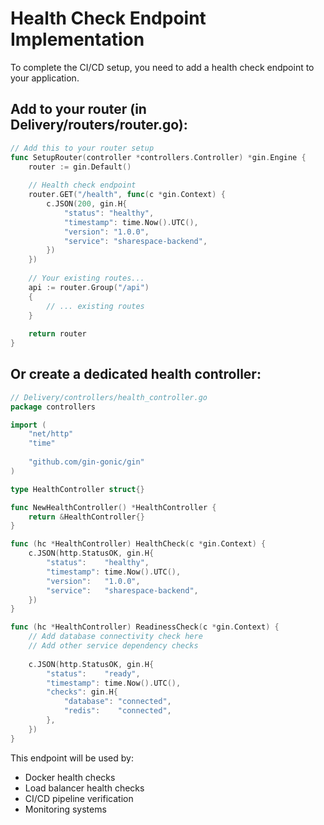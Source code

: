 # Health Check Endpoint Implementation

To complete the CI/CD setup, you need to add a health check endpoint to your application.

## Add to your router (in Delivery/routers/router.go):

```go
// Add this to your router setup
func SetupRouter(controller *controllers.Controller) *gin.Engine {
    router := gin.Default()
    
    // Health check endpoint
    router.GET("/health", func(c *gin.Context) {
        c.JSON(200, gin.H{
            "status": "healthy",
            "timestamp": time.Now().UTC(),
            "version": "1.0.0",
            "service": "sharespace-backend",
        })
    })
    
    // Your existing routes...
    api := router.Group("/api")
    {
        // ... existing routes
    }
    
    return router
}
```

## Or create a dedicated health controller:

```go
// Delivery/controllers/health_controller.go
package controllers

import (
    "net/http"
    "time"
    
    "github.com/gin-gonic/gin"
)

type HealthController struct{}

func NewHealthController() *HealthController {
    return &HealthController{}
}

func (hc *HealthController) HealthCheck(c *gin.Context) {
    c.JSON(http.StatusOK, gin.H{
        "status":    "healthy",
        "timestamp": time.Now().UTC(),
        "version":   "1.0.0",
        "service":   "sharespace-backend",
    })
}

func (hc *HealthController) ReadinessCheck(c *gin.Context) {
    // Add database connectivity check here
    // Add other service dependency checks
    
    c.JSON(http.StatusOK, gin.H{
        "status":    "ready",
        "timestamp": time.Now().UTC(),
        "checks": gin.H{
            "database": "connected",
            "redis":    "connected",
        },
    })
}
```

This endpoint will be used by:
- Docker health checks
- Load balancer health checks  
- CI/CD pipeline verification
- Monitoring systems
